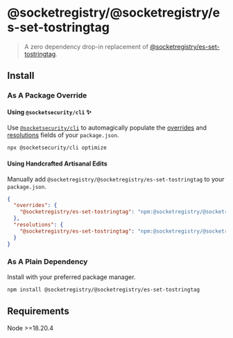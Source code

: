 # @socketregistry/@socketregistry/es-set-tostringtag

> A zero dependency drop-in replacement of
> [@socketregistry/es-set-tostringtag](https://www.npmjs.com/package/@socketregistry/es-set-tostringtag).

## Install

### As A Package Override

#### Using `@socketsecurity/cli` :sparkles:

Use [`@socketsecurity/cli`](https://www.npmjs.com/package/@socketsecurity/cli)
to automagically populate the
[overrides](https://docs.npmjs.com/cli/v9/configuring-npm/package-json#overrides)
and [resolutions](https://yarnpkg.com/configuration/manifest#resolutions) fields
of your `package.json`.

```sh
npx @socketsecurity/cli optimize
```

#### Using Handcrafted Artisanal Edits

Manually add `@socketregistry/@socketregistry/es-set-tostringtag` to your
`package.json`.

```json
{
  "overrides": {
    "@socketregistry/es-set-tostringtag": "npm:@socketregistry/@socketregistry/es-set-tostringtag@^1"
  },
  "resolutions": {
    "@socketregistry/es-set-tostringtag": "npm:@socketregistry/@socketregistry/es-set-tostringtag@^1"
  }
}
```

### As A Plain Dependency

Install with your preferred package manager.

```sh
npm install @socketregistry/@socketregistry/es-set-tostringtag
```

## Requirements

Node &gt;=18.20.4
